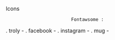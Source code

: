 Icons

                            Fontawsome :

. troly - <i class="fa-solid fa-cart-shopping" style="color: #7d7d7d;"></i>
. facebook - <i class="fa-brands fa-facebook"></i>
. instagram - <i class="fa-brands fa-square-instagram"></i>
. mug - <i class="fa-solid fa-mug-hot"></i>